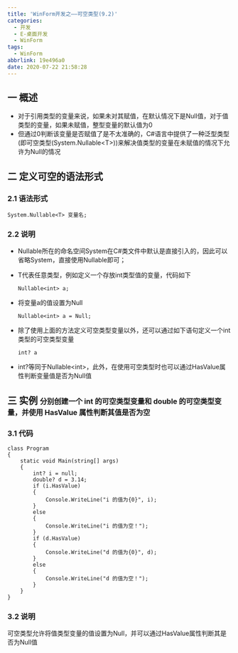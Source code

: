 ```yaml
---
title: 'WinForm开发之——可空类型(9.2)'
categories:
  - 开发
  - E-桌面开发
  - WinForm
tags:
  - WinForm
abbrlink: 19e496a0
date: 2020-07-22 21:58:28
---
```

## 一  概述

* 对于引用类型的变量来说，如果未对其赋值，在默认情况下是Null值，对于值类型的变量，如果未赋值，整型变量的默认值为0
* 但通过0判断该变量是否赋值了是不太准确的，C#语言中提供了一种泛型类型(即可空类型(System.Nullable\<T>))来解决值类型的变量在未赋值的情况下允许为Null的情况

<!--more-->

## 二 定义可空的语法形式

### 2.1 语法形式

```
System.Nullable<T> 变量名;
```

### 2.2 说明

* Nullable所在的命名空间System在C#类文件中默认是直接引入的，因此可以省略System，直接使用Nullable即可；

* T代表任意类型，例如定义一个存放int类型值的变量，代码如下

  ```
  Nullable<int> a;
  ```

* 将变量a的值设置为Null

  ```
  Nullable<int> a = Null;
  ```

* 除了使用上面的方法定义可空类型变量以外，还可以通过如下语句定义一个int类型的可空类型变量

  ```
  int? a
  ```

* int?等同于Nullable\<int>，此外，在使用可空类型时也可以通过HasValue属性判断变量值是否为Null值

## 三 实例 <font size=3> 分别创建一个 int 的可空类型变量和 double 的可空类型变量，并使用 HasValue 属性判断其值是否为空 </font>

### 3.1 代码

```
class Program
{
    static void Main(string[] args)
    {
        int? i = null;
        double? d = 3.14;
        if (i.HasValue)
        {
            Console.WriteLine("i 的值为{0}", i);
        }
        else
        {
            Console.WriteLine("i 的值为空！");
        }
        if (d.HasValue)
        {
            Console.WriteLine("d 的值为{0}", d);
        }
        else
        {
            Console.WriteLine("d 的值为空！");
        }
    }  
}
```

### 3.2 说明

可空类型允许将值类型变量的值设置为Null，并可以通过HasValue属性判断其是否为Null值
